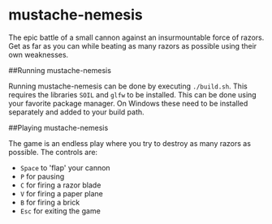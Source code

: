 # mustache-nemesis

The epic battle of a small cannon against an insurmountable force of razors. Get as far as you can while beating as many razors as possible using their own weaknesses.

##Running mustache-nemesis

Running mustache-nemesis can be done by executing `./build.sh`. This requires the libraries `SOIL` and `glfw` to be installed. This can be done using your favorite package manager. On Windows these need to be installed separately and added to your build path. 

##Playing mustache-nemesis

The game is an endless play where you try to destroy as many razors as possible. 
The controls are:
* `Space` to 'flap' your cannon
* `P` for pausing
* `C` for firing a razor blade
* `V` for firing a paper plane
* `B` for firing a brick
* `Esc` for exiting the game
